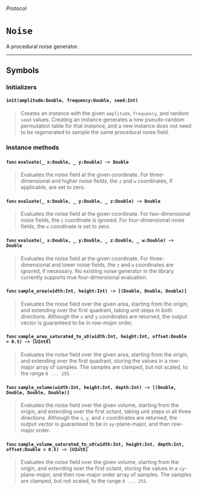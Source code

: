 ###### Protocol

# `Noise`
A procedural noise generator.

***

## Symbols 

### Initializers

#### `init(amplitude:Double, frequency:Double, seed:Int)`
> Creates an instance with the given `amplitude`, `frequency`, and random `seed` values. Creating an instance generates a new pseudo-random permutation table for that instance, and a new instance does not need to be regenerated to sample the same procedural noise field.

### Instance methods 

#### `func` `evaluate(_ x:Double, _ y:Double) -> Double`
> Evaluates the noise field at the given coordinate. For three-dimensional and higher noise fields, the `z` and `w` coordinates, if applicable, are set to zero.

#### `func` `evaluate(_ x:Double, _ y:Double, _ z:Double) -> Double`
> Evaluates the noise field at the given coordinate. For two-dimensional noise fields, the `z` coordinate is ignored. For four-dimensional noise fields, the `w` coordinate is set to zero.

#### `func` `evaluate(_ x:Double, _ y:Double, _ z:Double, _ w:Double) -> Double`
> Evaluates the noise field at the given coordinate. For three-dimensional and lower noise fields, the `z` and `w` coordinates are ignored, if necessary. No existing noise generator in the library currently supports true four-dimensional evaluation.

#### `func` `sample_area(width:Int, height:Int) -> [(Double, Double, Double)]` 
> Evaluates the noise field over the given area, starting from the origin, and extending over the first quadrant, taking unit steps in both directions. Although the `x` and `y` coordinates are returned, the output vector is guaranteed to be in row-major order.

#### `func` `sample_area_saturated_to_u8(width:Int, height:Int, offset:Double = 0.5) -> [UInt8]` 
> Evaluates the noise field over the given area, starting from the origin, and extending over the first quadrant, storing the values in a row-major array of samples. The samples are clamped, but not scaled, to the range `0 ... 255`.

#### `func` `sample_volume(width:Int, height:Int, depth:Int) -> [(Double, Double, Double, Double)]` 
> Evaluates the noise field over the given volume, starting from the origin, and extending over the first octant, taking unit steps in all three directions. Although the `x`, `y`, and `z` coordinates are returned, the output vector is guaranteed to be in `xy`-plane-major, and then row-major order.

#### `func` `sample_volume_saturated_to_u8(width:Int, height:Int, depth:Int, offset:Double = 0.5) -> [UInt8]` 
> Evaluates the noise field over the given volume, starting from the origin, and extending over the first octant, storing the values in a `xy`-plane-major, and then row-major order array of samples. The samples are clamped, but not scaled, to the range `0 ... 255`.